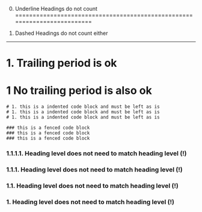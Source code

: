 0. Underline Headings do not count
=========================================================================

0. Dashed Headings do not count either
-----------------------------------------------------------

# 1. Trailing period is ok

# 1 No trailing period is also ok

    # 1. this is a indented code block and must be left as is
    # 1. this is a indented code block and must be left as is
    # 1. this is a indented code block and must be left as is

~~~
### this is a fenced code block
### this is a fenced code block
### this is a fenced code block
~~~

### 1.1.1.1. Heading level does not need to match heading level (!)

### 1.1.1. Heading level does not need to match heading level (!)

### 1.1. Heading level does not need to match heading level (!)

### 1. Heading level does not need to match heading level (!)
